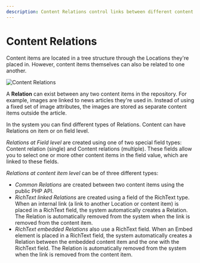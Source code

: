 ```yaml
---
description: Content Relations control links between different content items, either created explicitly or by linking inside RichText fields.
---
```


# Content Relations

Content items are located in a tree structure through the Locations they're placed in.
However, content items themselves can also be related to one another.

![Content Relations](content_management_relations.png "Content Relations")

A **Relation** can exist between any two content items in the repository.
For example, images are linked to news articles they're used in.
Instead of using a fixed set of image attributes, the images are stored as separate content items outside the article.

In the system you can find different types of Relations.
Content can have Relations on item or on field level.

*Relations at Field level* are created using one of two special field types: Content relation (single) and Content relations (multiple).
These fields allow you to select one or more other content items in the field value, which are linked to these fields.

*Relations at content item level* can be of three different types:

- *Common Relations* are created between two content items using the public PHP API.
- *RichText linked Relations* are created using a field of the RichText type.
When an internal link (a link to another Location or content item) is placed in a RichText field,
the system automatically creates a Relation.
The Relation is automatically removed from the system when the link is removed from the content item.
- *RichText embedded Relations* also use a RichText field.
When an Embed element is placed in a RichText field, the system automatically creates a Relation
between the embedded content item and the one with the RichText field.
The Relation is automatically removed from the system when the link is removed from the content item.
